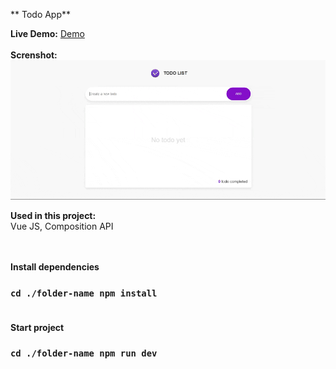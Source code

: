 ** Todo App**

**Live Demo:** [Demo](https://e-commerce-app-pied-one.vercel.app) <br/> <br/> 
**Screnshot:**![image](https://github.com/asim-iskandarli/TodoApp-VueJS/blob/main/screenshot.gif)

**Used in this project:** <br/> 
Vue JS, Composition API <br/> <br/> <br/>


**Install dependencies** <br/> 
### `cd ./folder-name npm install` <br/> <br/> 

**Start project** <br/> 
### `cd ./folder-name npm run dev`
